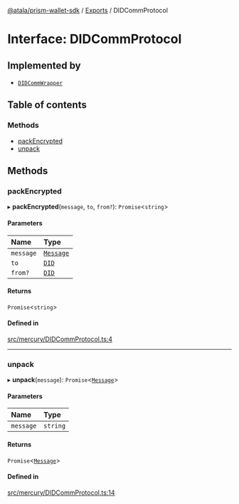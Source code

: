 [@atala/prism-wallet-sdk](../README.md) / [Exports](../modules.md) / DIDCommProtocol

# Interface: DIDCommProtocol

## Implemented by

- [`DIDCommWrapper`](../classes/DIDCommWrapper.md)

## Table of contents

### Methods

- [packEncrypted](DIDCommProtocol.md#packencrypted)
- [unpack](DIDCommProtocol.md#unpack)

## Methods

### packEncrypted

▸ **packEncrypted**(`message`, `to`, `from?`): `Promise`\<`string`\>

#### Parameters

| Name | Type |
| :------ | :------ |
| `message` | [`Message`](../classes/Domain.Message-1.md) |
| `to` | [`DID`](../classes/Domain.DID.md) |
| `from?` | [`DID`](../classes/Domain.DID.md) |

#### Returns

`Promise`\<`string`\>

#### Defined in

[src/mercury/DIDCommProtocol.ts:4](https://github.com/input-output-hk/atala-prism-wallet-sdk-ts/blob/f8f2652/src/mercury/DIDCommProtocol.ts#L4)

___

### unpack

▸ **unpack**(`message`): `Promise`\<[`Message`](../classes/Domain.Message-1.md)\>

#### Parameters

| Name | Type |
| :------ | :------ |
| `message` | `string` |

#### Returns

`Promise`\<[`Message`](../classes/Domain.Message-1.md)\>

#### Defined in

[src/mercury/DIDCommProtocol.ts:14](https://github.com/input-output-hk/atala-prism-wallet-sdk-ts/blob/f8f2652/src/mercury/DIDCommProtocol.ts#L14)
